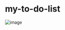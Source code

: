 # my-to-do-list



![image](https://github.com/JohnRexBanal/my-to-do-list/assets/118782481/cc8226eb-6cd6-49e0-86dd-f3bad8e7e6b7)

